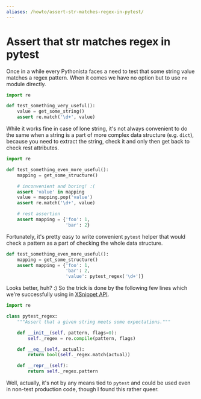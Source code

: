 ```yaml
---
aliases: /howto/assert-str-matches-regex-in-pytest/
---
```


Assert that str matches regex in pytest
=======================================

Once in a while every Pythonista faces a need to test that some string value
matches a regex pattern. When it comes we have no option but to use `re` module
directly.

```python
import re

def test_something_very_useful():
    value = get_some_string()
    assert re.match('\d+', value)
```

While it works fine in case of lone string, it's not always convenient to do
the same when a string is a part of more complex data structure (e.g. `dict`),
because you need to extract the string, check it and only then get back to
check rest attributes.

```python
import re

def test_something_even_more_useful():
    mapping = get_some_structure()

    # inconvenient and boring! :(
    assert 'value' in mapping
    value = mapping.pop('value')
    assert re.match('\d+', value)

    # rest assertion
    assert mapping = {'foo': 1,
                      'bar': 2}
```

Fortunately, it's pretty easy to write convenient `pytest` helper that would
check a pattern as a part of checking the whole data structure.

```python
def test_something_even_more_useful():
    mapping = get_some_structure()
    assert mapping = {'foo': 1,
                      'bar': 2,
                      'value': pytest_regex('\d+')}
```

Looks better, huh? :) So the trick is done by the following few lines which
we're successfully using in [XSnippet API].

```python
import re

class pytest_regex:
    """Assert that a given string meets some expectations."""

    def __init__(self, pattern, flags=0):
        self._regex = re.compile(pattern, flags)

    def __eq__(self, actual):
        return bool(self._regex.match(actual))

    def __repr__(self):
        return self._regex.pattern
```

Well, actually, it's not by any means tied to `pytest` and could be used even
in non-test production code, though I found this rather queer.

[XSnippet API]: https://github.com/xsnippet/xsnippet-api
